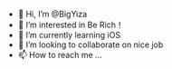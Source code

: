 - 👋 Hi, I’m @BigYiza
- 👀 I’m interested in Be Rich！
- 🌱 I’m currently learning iOS
- 💞️ I’m looking to collaborate on nice job
- 📫 How to reach me ...

<!---
BigYiza/BigYiza is a ✨ special ✨ repository because its `README.md` (this file) appears on your GitHub profile.
You can click the Preview link to take a look at your changes.
--->
